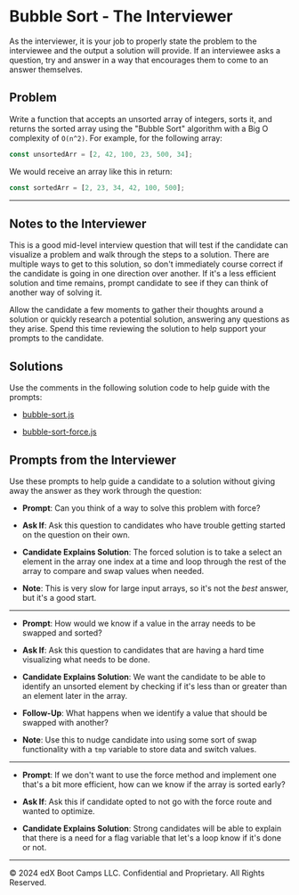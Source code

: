 # Bubble Sort - The Interviewer

As the interviewer, it is your job to properly state the problem to the interviewee and the output a solution will provide. If an interviewee asks a question, try and answer in a way that encourages them to come to an answer themselves.

## Problem

Write a function that accepts an unsorted array of integers, sorts it, and returns the sorted array using the "Bubble Sort" algorithm with a Big O complexity of `O(n^2)`. For example, for the following array:

```js
const unsortedArr = [2, 42, 100, 23, 500, 34];
```

We would receive an array like this in return:

```js
const sortedArr = [2, 23, 34, 42, 100, 500];
```

- - - 

## Notes to the Interviewer

This is a good mid-level interview question that will test if the candidate can visualize a problem and walk through the steps to a solution. There are multiple ways to get to this solution, so don't immediately course correct if the candidate is going in one direction over another. If it's a less efficient solution and time remains, prompt candidate to see if they can think of another way of solving it.

Allow the candidate a few moments to gather their thoughts around a solution or quickly research a potential solution, answering any questions as they arise. Spend this time reviewing the solution to help support your prompts to the candidate. 

## Solutions

Use the comments in the following solution code to help guide with the prompts:

* [bubble-sort.js](./bubble-sort.js)

* [bubble-sort-force.js](./bubble-sort-force.js)

## Prompts from the Interviewer

Use these prompts to help guide a candidate to a solution without giving away the answer as they work through the question:

* **Prompt**: Can you think of a way to solve this problem with force?

* **Ask If**: Ask this question to candidates who have trouble getting started on the question on their own.

* **Candidate Explains Solution**: The forced solution is to take a select an element in the array one index at a time and loop through the rest of the array to compare and swap values when needed.

* **Note**: This is very slow for large input arrays, so it's not the _best_ answer, but it's a good start.

- - -

* **Prompt**: How would we know if a value in the array needs to be swapped and sorted?

* **Ask If**: Ask this question to candidates that are having a hard time visualizing what needs to be done.

* **Candidate Explains Solution**: We want the candidate to be able to identify an unsorted element by checking if it's less than or greater than an element later in the array.

* **Follow-Up**: What happens when we identify a value that should be swapped with another?

* **Note**: Use this to nudge candidate into using some sort of swap functionality with a `tmp` variable to store data and switch values.

- - -

* **Prompt**: If we don't want to use the force method and implement one that's a bit more efficient, how can we know if the array is sorted early?

* **Ask If**: Ask this if candidate opted to not go with the force route and wanted to optimize.

* **Candidate Explains Solution**: Strong candidates will be able to explain that there is a need for a flag variable that let's a loop know if it's done or not. 

- - -
© 2024 edX Boot Camps LLC. Confidential and Proprietary. All Rights Reserved.
